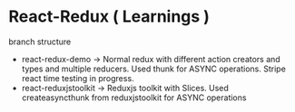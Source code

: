 # React-Redux ( Learnings )

branch structure 
- react-redux-demo -> Normal redux with different action creators and types and multiple reducers. Used thunk for ASYNC operations. Stripe react time testing in progress.
- react-reduxjstoolkit -> Reduxjs toolkit with Slices. Used createasyncthunk from reduxjstoolkit for ASYNC operations
